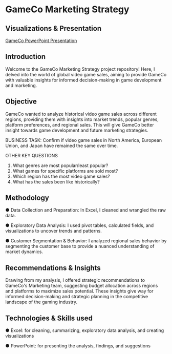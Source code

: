 # GameCo Marketing Strategy

## Visualizations & Presentation
[GameCo PowerPoint Presentation](https://github.com/fa-andersen/GameCo/blob/main/04%20Sent%20to%20client/Rev_Task%201_10%20Final%20Project%20-%20GameCo%202017%20Analysis.pdf)

## Introduction
Welcome to the GameCo Marketing Strategy project repository! Here, I delved into the world of global video game sales, aiming to provide GameCo with valuable insights for informed decision-making in game development and marketing.

## Objective
GameCo wanted to analyze historical video game sales across different regions, providing them with insights into market trends, popular genres, platform preferences, and regional sales. This will give GameCo better insight towards game development and future marketing strategies.

BUSINESS TASK:
Confirm if video game sales in North America, European Union, and Japan have remained the same over time.

OTHER KEY QUESTIONS
1. What genres are most popular/least popular?
2. What games for specific platforms are sold most?
3. Which region has the most video game sales?
4. What has the sales been like historically?

## Methodology

● Data Collection and Preparation: In Excel, I cleaned and wrangled the raw data.

● Exploratory Data Analysis: I used pivot tables, calculated fields, and visualizations to uncover trends and patterns.

● Customer Segmentation & Behavior: I analyzed regional sales behavior by segmenting the customer base to provide a nuanced understanding of market dynamics.


## Recommendations & Insights

Drawing from my analysis, I offered strategic recommendations to GameCo's Marketing team, suggesting budget allocation across regions and platforms to maximize sales potential. These insights give way for informed decision-making and strategic planning in the competitive landscape of the gaming industry.

## Technologies & Skills used

● Excel: for cleaning, summarizing, exploratory data analysis, and creating visualizations

● PowerPoint: for presenting the analysis, findings, and suggestions
